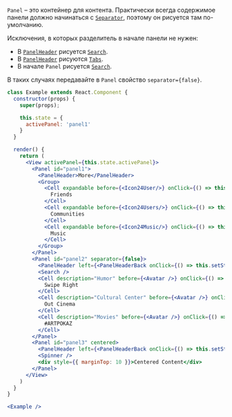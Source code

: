 `Panel` – это контейнер для контента. Практически всегда содержимое панели должно начинаться с
[`Separator`](https://vkcom.github.io/vkui-styleguide/#!/Separator), поэтому он рисуется там по-умолчанию.

Исключения, в которых разделитель в начале панели не нужен:
* В [`PanelHeader`](https://vkcom.github.io/vkui-styleguide/#!/PanelHeader) рисуется [`Search`](https://vkcom.github.io/vkui-styleguide/#!/Search).
* В [`PanelHeader`](https://vkcom.github.io/vkui-styleguide/#!/PanelHeader) рисуются [`Tabs`](https://vkcom.github.io/vkui-styleguide/#!/Tabs).
* В начале `Panel` рисуется [`Search`](https://vkcom.github.io/vkui-styleguide/#!/Search).

В таких случаях передавайте в `Panel` свойство `separator={false}`.

```jsx
class Example extends React.Component {
  constructor(props) {
    super(props);

    this.state = {
      activePanel: 'panel1'
    }
  }

  render() {
    return (
      <View activePanel={this.state.activePanel}>
        <Panel id="panel1">
          <PanelHeader>More</PanelHeader>
          <Group>
            <Cell expandable before={<Icon24User/>} onClick={() => this.setState({ activePanel: 'panel2' })}>
              Friends
            </Cell>
            <Cell expandable before={<Icon24Users/>} onClick={() => this.setState({ activePanel: 'panel2' })}>
              Communities
            </Cell>
            <Cell expandable before={<Icon24Music/>} onClick={() => this.setState({ activePanel: 'panel2' })}>
              Music
            </Cell>
          </Group>
        </Panel>
        <Panel id="panel2" separator={false}>
          <PanelHeader left={<PanelHeaderBack onClick={() => this.setState({ activePanel: 'panel1' })}/>}>Communities</PanelHeader>
          <Search />
          <Cell description="Humor" before={<Avatar />} onClick={() => this.setState({ activePanel: 'panel3' })}>
            Swipe Right
          </Cell>
          <Cell description="Cultural Center" before={<Avatar />} onClick={() => this.setState({ activePanel: 'panel3' })}>
            Out Cinema
          </Cell>
          <Cell description="Movies" before={<Avatar />} onClick={() => this.setState({ activePanel: 'panel3' })}>
            #ARTPOKAZ
          </Cell>
        </Panel>
        <Panel id="panel3" centered>
          <PanelHeader left={<PanelHeaderBack onClick={() => this.setState({ activePanel: 'panel2' })}/>}>Out Cinema</PanelHeader>
          <Spinner />
          <div style={{ marginTop: 10 }}>Centered Content</div>
        </Panel>
      </View>
    )
  }
}

<Example />
```
